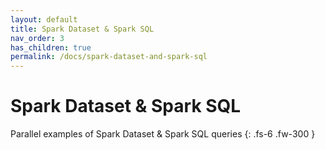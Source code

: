 ```yaml
---
layout: default
title: Spark Dataset & Spark SQL
nav_order: 3
has_children: true
permalink: /docs/spark-dataset-and-spark-sql
---
```


# Spark Dataset & Spark SQL

Parallel examples of Spark Dataset & Spark SQL queries
{: .fs-6 .fw-300 }
